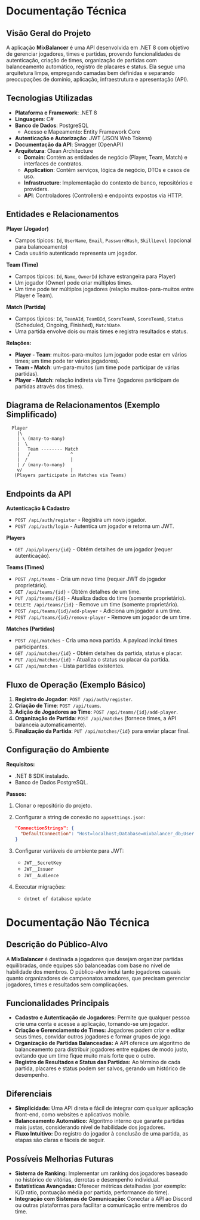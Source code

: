 # Documentação Técnica

## Visão Geral do Projeto

A aplicação **MixBalancer** é uma API desenvolvida em .NET 8 com objetivo de gerenciar jogadores, times e partidas, provendo funcionalidades de autenticação, criação de times, organização de partidas com balanceamento automático, registro de placares e status. Ela segue uma arquitetura limpa, empregando camadas bem definidas e separando preocupações de domínio, aplicação, infraestrutura e apresentação (API).

## Tecnologias Utilizadas

- **Plataforma e Framework**: .NET 8
- **Linguagem**: C#
- **Banco de Dados**: PostgreSQL  
  - Acesso e Mapeamento: Entity Framework Core
- **Autenticação e Autorização**: JWT (JSON Web Tokens)
- **Documentação da API**: Swagger (OpenAPI)
- **Arquitetura**: Clean Architecture  
  - **Domain**: Contém as entidades de negócio (Player, Team, Match) e interfaces de contratos.
  - **Application**: Contém serviços, lógica de negócio, DTOs e casos de uso.
  - **Infrastructure**: Implementação do contexto de banco, repositórios e providers.
  - **API**: Controladores (Controllers) e endpoints expostos via HTTP.

## Entidades e Relacionamentos

**Player (Jogador)**  
- Campos típicos: `Id`, `UserName`, `Email`, `PasswordHash`, `SkillLevel` (opcional para balanceamento)  
- Cada usuário autenticado representa um jogador.

**Team (Time)**  
- Campos típicos: `Id`, `Name`, `OwnerId` (chave estrangeira para Player)  
- Um jogador (Owner) pode criar múltiplos times.  
- Um time pode ter múltiplos jogadores (relação muitos-para-muitos entre Player e Team).

**Match (Partida)**  
- Campos típicos: `Id`, `TeamAId`, `TeamBId`, `ScoreTeamA`, `ScoreTeamB`, `Status` (Scheduled, Ongoing, Finished), `MatchDate`.  
- Uma partida envolve dois ou mais times e registra resultados e status.

**Relações:**
- **Player - Team**: muitos-para-muitos (um jogador pode estar em vários times; um time pode ter vários jogadores).  
- **Team - Match**: um-para-muitos (um time pode participar de várias partidas).  
- **Player - Match**: relação indireta via Time (jogadores participam de partidas através dos times).

## Diagrama de Relacionamentos (Exemplo Simplificado)

```plaintext
  Player
    |\
    | \ (many-to-many)
    |  \
    |   Team -------- Match
    |   /               ^
    |  /                |
    | / (many-to-many) 
    v/                  |
   (Players participate in Matches via Teams)
```

## Endpoints da API

**Autenticação & Cadastro**  
- `POST /api/auth/register` - Registra um novo jogador.  
- `POST /api/auth/login` - Autentica um jogador e retorna um JWT.

**Players**  
- `GET /api/players/{id}` - Obtém detalhes de um jogador (requer autenticação).

**Teams (Times)**  
- `POST /api/teams` - Cria um novo time (requer JWT do jogador proprietário).
- `GET /api/teams/{id}` - Obtém detalhes de um time.
- `PUT /api/teams/{id}` - Atualiza dados do time (somente proprietário).
- `DELETE /api/teams/{id}` - Remove um time (somente proprietário).
- `POST /api/teams/{id}/add-player` - Adiciona um jogador a um time.
- `POST /api/teams/{id}/remove-player` - Remove um jogador de um time.

**Matches (Partidas)**  
- `POST /api/matches` - Cria uma nova partida. A payload inclui times participantes.  
- `GET /api/matches/{id}` - Obtém detalhes da partida, status e placar.  
- `PUT /api/matches/{id}` - Atualiza o status ou placar da partida.  
- `GET /api/matches` - Lista partidas existentes.

## Fluxo de Operação (Exemplo Básico)

1. **Registro do Jogador**: `POST /api/auth/register`.
2. **Criação de Time**: `POST /api/teams`.
3. **Adição de Jogadores ao Time**: `POST /api/teams/{id}/add-player`.
4. **Organização de Partida**: `POST /api/matches` (fornece times, a API balanceia automaticamente).
5. **Finalização da Partida**: `PUT /api/matches/{id}` para enviar placar final.

## Configuração do Ambiente

**Requisitos:**
- .NET 8 SDK instalado.
- Banco de Dados PostgreSQL.

**Passos:**
1. Clonar o repositório do projeto.
2. Configurar a string de conexão no `appsettings.json`:
   ```json
   "ConnectionStrings": {
     "DefaultConnection": "Host=localhost;Database=mixbalancer_db;Username=postgres;Password=postgres"
   }
    ```
3. Configurar variáveis de ambiente para JWT:
    - `JWT__SecretKey`
    - `JWT__Issuer`
    - `JWT__Audience`

4. Executar migrações:
    - `dotnet ef database update`

# Documentação Não Técnica

## Descrição do Público-Alvo
A **MixBalancer** é destinada a jogadores que desejam organizar partidas equilibradas, onde equipes são balanceadas com base no nível de habilidade dos membros. O público-alvo inclui tanto jogadores casuais quanto organizadores de campeonatos amadores, que precisam gerenciar jogadores, times e resultados sem complicações.

## Funcionalidades Principais
- **Cadastro e Autenticação de Jogadores:** Permite que qualquer pessoa crie uma conta e acesse a aplicação, tornando-se um jogador.
- **Criação e Gerenciamento de Times:** Jogadores podem criar e editar seus times, convidar outros jogadores e formar grupos de jogo.
- **Organização de Partidas Balanceadas:** A API oferece um algoritmo de balanceamento para distribuir jogadores entre equipes de modo justo, evitando que um time fique muito mais forte que o outro.
- **Registro de Resultados e Status das Partidas:** Ao término de cada partida, placares e status podem ser salvos, gerando um histórico de desempenho.

## Diferenciais
- **Simplicidade:** Uma API direta e fácil de integrar com qualquer aplicação front-end, como websites e aplicativos mobile.
- **Balanceamento Automático:** Algoritmo interno que garante partidas mais justas, considerando nível de habilidade dos jogadores.
- **Fluxo Intuitivo:** Do registro do jogador à conclusão de uma partida, as etapas são claras e fáceis de seguir.

## Possíveis Melhorias Futuras
- **Sistema de Ranking:** Implementar um ranking dos jogadores baseado no histórico de vitórias, derrotas e desempenho individual.
- **Estatísticas Avançadas:** Oferecer métricas detalhadas (por exemplo: K/D ratio, pontuação média por partida, performance do time).
- **Integração com Sistemas de Comunicação:** Conectar a API ao Discord ou outras plataformas para facilitar a comunicação entre membros do time.
